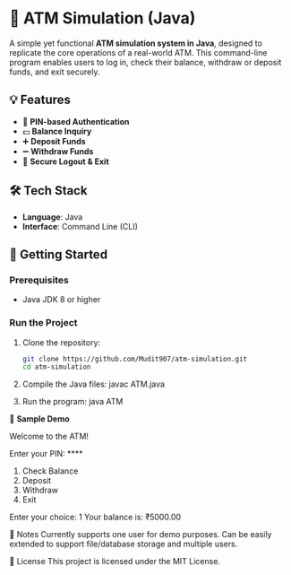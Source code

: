 # 🏧 ATM Simulation (Java)

A simple yet functional **ATM simulation system in Java**, designed to replicate the core operations of a real-world ATM. This command-line program enables users to log in, check their balance, withdraw or deposit funds, and exit securely.

## 💡 Features

- 🔐 **PIN-based Authentication**
- 💵 **Balance Inquiry**
- ➕ **Deposit Funds**
- ➖ **Withdraw Funds**
- 🚪 **Secure Logout & Exit**

## 🛠️ Tech Stack

- **Language**: Java
- **Interface**: Command Line (CLI)

## 🚀 Getting Started

### Prerequisites
- Java JDK 8 or higher

### Run the Project

1. Clone the repository:
   ```bash
   git clone https://github.com/Mudit907/atm-simulation.git
   cd atm-simulation

2. Compile the Java files:
   javac ATM.java

3. Run the program:
   java ATM

🧪 **Sample Demo** 

Welcome to the ATM!

Enter your PIN: ****

1. Check Balance
2. Deposit
3. Withdraw
4. Exit

Enter your choice: 1
Your balance is: ₹5000.00

📌 Notes
Currently supports one user for demo purposes.
Can be easily extended to support file/database storage and multiple users.

📄 License
This project is licensed under the MIT License.
